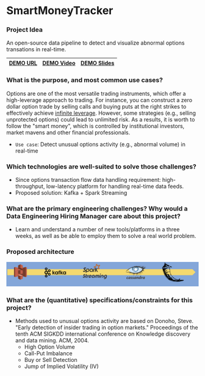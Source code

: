 # SmartMoneyTracker

### Project Idea 
An open-source data pipeline to detect and visualize abnormal options transations in real-time.

| [DEMO URL]        | [DEMO Video]           | [DEMO Slides]  |
| ------------- |:-------------:| -----:|


### What is the purpose, and most common use cases?
Options are one of the most versatile trading instruments, which offer a high-leverage approach to trading. For instance, you can construct a zero dollar option trade by selling calls and buying puts at the right strikes to effectively achieve [infinite leverage]. However, some strategies (e.g., selling unprotected options) could lead to unlimited risk. As a results, it is worth to follow the "smart money", which is controlled by institutional investors, market mavens and other financial professionals. 
 * `Use case`: Detect unusual options activity (e.g., abnormal volume) in real-time

### Which technologies are well-suited to solve those challenges? 
 * Since options transaction flow data handling requirement: high-throughput, low-latency platform for handling real-time data feeds. 
 * Proposed solution: Kafka + Spark Streaming

### What are the primary engineering challenges? Why would a Data Engineering Hiring Manager care about this project?
 * Learn and understand a number of new tools/platforms in a three weeks, as well as be able to employ them to solve a real world problem.

### Proposed architecture
![alt text](image/flow_chart1.png "Proposed architecture")

### What are the (quantitative) specifications/constraints for this project?
 * Methods used to unusual options activity are based on Donoho, Steve. "Early detection of insider trading in option markets." Proceedings of the tenth ACM SIGKDD international conference on Knowledge discovery and data mining. ACM, 2004.
   * High Option Volume
   * Call-Put Imbalance
   * Buy or Sell Detection 
   * Jump of Implied Volatility (IV)

[infinite leverage]: <https://www.quora.com/How-much-leverage-can-I-expect-from-an-options-trade>

[DEMO URL]:<http://34.210.127.237/>
[DEMO Video]:<https://www.youtube.com/watch?v=mJukqayAOfQ>
[DEMO Slides]:<https://docs.google.com/presentation/d/1rmPZ3yn8v1wVPmQpO3PrXiSrp4Whpdf9j-Li9xx3UVQ/edit?usp=sharing>
